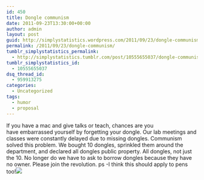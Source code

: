 ```yaml
---
id: 450
title: Dongle communism
date: 2011-09-23T13:30:00+00:00
author: admin
layout: post
guid: http://simplystatistics.wordpress.com/2011/09/23/dongle-communism
permalink: /2011/09/23/dongle-communism/
tumblr_simplystatistics_permalink:
  - http://simplystatistics.tumblr.com/post/10555655037/dongle-communism
tumblr_simplystatistics_id:
  - 10555655037
dsq_thread_id:
  - 959913275
categories:
  - Uncategorized
tags:
  - humor
  - proposal
---
```

If you have a mac and give talks or teach, chances are you have embarrassed yourself by forgetting your dongle. Our lab meetings and classes were constantly delayed due to missing dongles. Communism solved this problem. We bought 10 dongles, sprinkled them around the department, and declared all dongles public property. All dongles, not just the 10. No longer do we have to ask to borrow dongles because they have no owner. Please join the revolution. ps -I think this should apply to pens too!![](http://media.tumblr.com/tumblr_lrxprsU5Yq1r085xo.jpg)